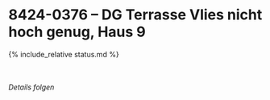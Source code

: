 # 8424-0376 &ndash; DG Terrasse Vlies nicht hoch genug, Haus 9

{% include_relative status.md %}

<br/><br/>
_Details folgen_
